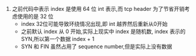 1. 之前代码中表示 index 是使用 64 位 int 表示,而 tcp header 为了节省开销考虑使用的是 32 位
    - index 32位可能导致环绕情况出现,即 int 越界然后重新从0开始
    - 之前默认 index 从 0 开始,实际上现实中 index 是随机数, index 表示的 SYN,所以第一个数据 index + 1
    - SYN 和 FIN 虽然占用了 sequence number,但是实际上没有数据